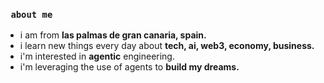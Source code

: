 ### `` about me``
- i am from **las palmas de gran canaria, spain.**  
- i learn new things every day about **tech, ai, web3, economy, business.**  
- i'm interested in **agentic** engineering.
- i'm leveraging the use of agents to **build my dreams.**

